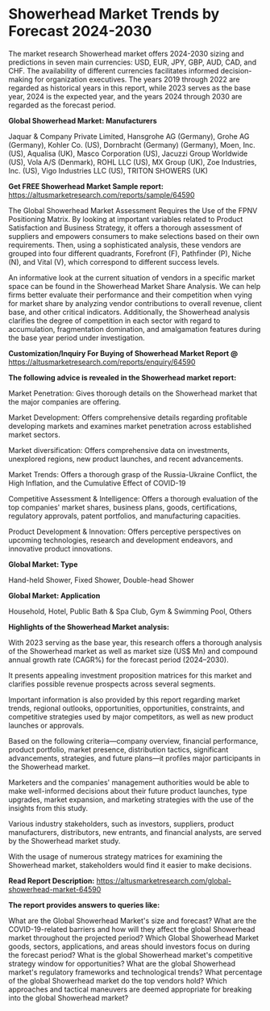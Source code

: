 <h1>Showerhead Market Trends by Forecast 2024-2030</h1>


The market research Showerhead market offers 2024-2030 sizing and predictions in seven main currencies: USD, EUR, JPY, GBP, AUD, CAD, and CHF. The availability of different currencies facilitates informed decision-making for organization executives. The years 2019 through 2022 are regarded as historical years in this report, while 2023 serves as the base year, 2024 is the expected year, and the years 2024 through 2030 are regarded as the forecast period.

<b>Global Showerhead Market: Manufacturers</b>

Jaquar &amp; Company Private Limited, Hansgrohe AG (Germany), Grohe AG (Germany), Kohler Co. (US), Dornbracht (Germany) (Germany), Moen, Inc. (US), Aqualisa (UK), Masco Corporation (US), Jacuzzi Group Worldwide (US), Vola A/S (Denmark), ROHL LLC (US), MX Group (UK), Zoe Industries, Inc. (US), Vigo Industries LLC (US), TRITON SHOWERS (UK)

<b>Get FREE Showerhead Market Sample report:</b> <a href="https://altusmarketresearch.com/reports/sample/64590">https://altusmarketresearch.com/reports/sample/64590</a>

The Global Showerhead Market Assessment Requires the Use of the FPNV Positioning Matrix. By looking at important variables related to Product Satisfaction and Business Strategy, it offers a thorough assessment of suppliers and empowers consumers to make selections based on their own requirements. Then, using a sophisticated analysis, these vendors are grouped into four different quadrants, Forefront (F), Pathfinder (P), Niche (N), and Vital (V), which correspond to different success levels.

An informative look at the current situation of vendors in a specific market space can be found in the Showerhead Market Share Analysis. We can help firms better evaluate their performance and their competition when vying for market share by analyzing vendor contributions to overall revenue, client base, and other critical indicators. Additionally, the Showerhead analysis clarifies the degree of competition in each sector with regard to accumulation, fragmentation domination, and amalgamation features during the base year period under investigation.

<b>Customization/Inquiry For Buying of Showerhead Market Report @</b> <a href="https://altusmarketresearch.com/reports/enquiry/64590">https://altusmarketresearch.com/reports/enquiry/64590</a>

<b>The following advice is revealed in the Showerhead market report:</b>

Market Penetration: Gives thorough details on the Showerhead market that the major companies are offering.

Market Development: Offers comprehensive details regarding profitable developing markets and examines market penetration across established market sectors.

Market diversification: Offers comprehensive data on investments, unexplored regions, new product launches, and recent advancements.

Market Trends: Offers a thorough grasp of the Russia-Ukraine Conflict, the High Inflation, and the Cumulative Effect of COVID-19

Competitive Assessment &amp; Intelligence: Offers a thorough evaluation of the top companies' market shares, business plans, goods, certifications, regulatory approvals, patent portfolios, and manufacturing capacities.

Product Development &amp; Innovation: Offers perceptive perspectives on upcoming technologies, research and development endeavors, and innovative product innovations.

<b>Global Market: Type</b>

Hand-held Shower, Fixed Shower, Double-head Shower

<b>Global Market: Application</b>

Household, Hotel, Public Bath &amp; Spa Club, Gym &amp; Swimming Pool, Others

<b>Highlights of the Showerhead Market analysis:</b>

With 2023 serving as the base year, this research offers a thorough analysis of the Showerhead market as well as market size (US$ Mn) and compound annual growth rate (CAGR%) for the forecast period (2024–2030).

It presents appealing investment proposition matrices for this market and clarifies possible revenue prospects across several segments.

Important information is also provided by this report regarding market trends, regional outlooks, opportunities, opportunities, constraints, and competitive strategies used by major competitors, as well as new product launches or approvals.

Based on the following criteria—company overview, financial performance, product portfolio, market presence, distribution tactics, significant advancements, strategies, and future plans—it profiles major participants in the Showerhead market.

Marketers and the companies' management authorities would be able to make well-informed decisions about their future product launches, type upgrades, market expansion, and marketing strategies with the use of the insights from this study.

Various industry stakeholders, such as investors, suppliers, product manufacturers, distributors, new entrants, and financial analysts, are served by the Showerhead market study.

With the usage of numerous strategy matrices for examining the Showerhead market, stakeholders would find it easier to make decisions.

<b>Read Report Description:</b> <a href="https://altusmarketresearch.com/global-showerhead-market-64590">https://altusmarketresearch.com/global-showerhead-market-64590</a>

<b>The report provides answers to queries like:</b>

What are the Global Showerhead Market's size and forecast?
What are the COVID-19-related barriers and how will they affect the global Showerhead market throughout the projected period?
Which Global Showerhead Market goods, sectors, applications, and areas should investors focus on during the forecast period?
What is the global Showerhead market's competitive strategy window for opportunities?
What are the global Showerhead market's regulatory frameworks and technological trends?
What percentage of the global Showerhead market do the top vendors hold?
Which approaches and tactical maneuvers are deemed appropriate for breaking into the global Showerhead market?
